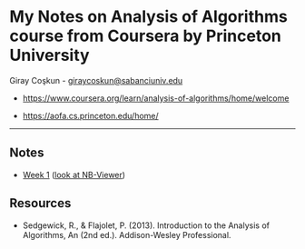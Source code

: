 # My Notes on Analysis of Algorithms course from Coursera by Princeton University

Giray Coşkun - giraycoskun@sabanciuniv.edu

- https://www.coursera.org/learn/analysis-of-algorithms/home/welcome

- https://aofa.cs.princeton.edu/home/

---

## Notes

- [Week 1](https://github.com/giraycoskun/Analysis-of-Algorithms/blob/main/Week_1.ipynb) ([look at NB-Viewer](https://nbviewer.org/github/giraycoskun/Analysis-of-Algorithms/blob/main/Week_1.ipynb))


## Resources

- Sedgewick, R., & Flajolet, P. (2013). Introduction to the Analysis of Algorithms, An (2nd ed.). Addison-Wesley Professional.